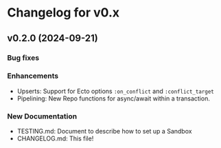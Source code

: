 # Changelog for v0.x

## v0.2.0 (2024-09-21)

### Bug fixes

### Enhancements

  * Upserts: Support for Ecto options `:on_conflict` and `:conflict_target`
  * Pipelining: New Repo functions for async/await within a transaction.

### New Documentation

  * TESTING.md: Document to describe how to set up a Sandbox
  * CHANGELOG.md: This file!
